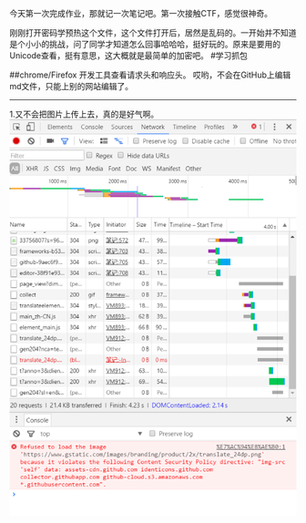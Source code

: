 今天第一次完成作业，那就记一次笔记吧。第一次接触CTF，感觉很神奇。

刚刚打开密码学预热这个文件，这个文件打开后，居然是乱码的。一开始并不知道是个小小的挑战，问了同学才知道怎么回事哈哈哈，挺好玩的。原来是要用的Unicode查看，挺有意思，这大概就是最简单的加密吧。
#学习抓包

##chrome/Firefox 开发工具查看请求头和响应头。
哎哟，不会在GitHub上编辑md文件，只能上别的网站编辑了。
***
1.又不会把图片上传上去，真的是好气啊。
![image](https://github.com/WeiiiiiA/ctf_web/blob/master/%E7%AC%94%E8%AE%B0/%E7%AC%ACX%E7%BB%84/%E6%88%AA%E5%9B%BE%E8%AF%B7%E6%B1%82%E5%A4%B4%E5%92%8C%E5%8F%8D%E5%BA%94%E5%A4%B4.jpg)
